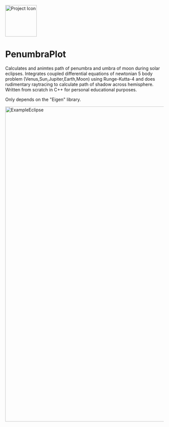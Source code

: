 <p align="left">
  <img src="assets/raytracer_sP9_icon.ico" width="100" alt="Project Icon">
</p>

# PenumbraPlot
Calculates and animtes path of penumbra and umbra of moon during solar eclipses. Integrates coupled differential equations of newtonian 5 body problem (Venus,Sun,Jupiter,Earth,Moon) using Runge-Kutta-4 and does rudimentary raytracing to calculate path of shadow across hemisphere. Written from scratch in C++ for personal educational purposes.

Only depends on the "Eigen" library.

<p align="left">
  <img src="assets/example.gif" width="1000" alt="ExampleEclipse">
</p>
